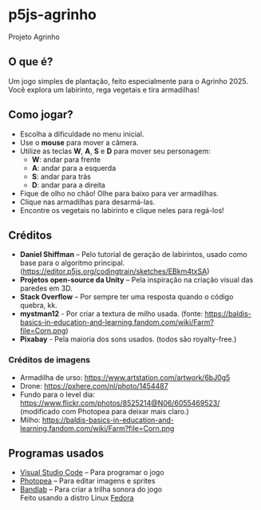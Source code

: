 # p5js-agrinho
Projeto Agrinho

## O que é?
Um jogo simples de plantação, feito especialmente para o Agrinho 2025.  
Você explora um labirinto, rega vegetais e tira armadilhas!

## Como jogar?

- Escolha a dificuldade no menu inicial.
- Use o **mouse** para mover a câmera.
- Utilize as teclas **W**, **A**, **S** e **D** para mover seu personagem:
  - **W**: andar para frente
  - **A**: andar para a esquerda
  - **S**: andar para trás
  - **D**: andar para a direita
- Fique de olho no chão! Olhe para baixo para ver armadilhas.
- Clique nas armadilhas para desarmá-las.
- Encontre os vegetais no labirinto e clique neles para regá-los!

## Créditos

- **Daniel Shiffman** – Pelo tutorial de geração de labirintos, usado como base para o algoritmo principal.  
  (https://editor.p5js.org/codingtrain/sketches/EBkm4txSA)
- **Projetos open-source da Unity** – Pela inspiração na criação visual das paredes em 3D.
- **Stack Overflow** – Por sempre ter uma resposta quando o código quebra, kk.
- **mystman12** - Por criar a textura de milho usada. (fonte: https://baldis-basics-in-education-and-learning.fandom.com/wiki/Farm?file=Corn.png)
- **Pixabay** - Pela maioria dos sons usados. (todos são royalty-free.)
### Créditos de imagens
- Armadilha de urso: https://www.artstation.com/artwork/6bJ0g5
- Drone: https://pxhere.com/nl/photo/1454487
- Fundo para o level dia: https://www.flickr.com/photos/8525214@N06/6055469523/ (modificado com Photopea para deixar mais claro.)
- Milho: https://baldis-basics-in-education-and-learning.fandom.com/wiki/Farm?file=Corn.png

## Programas usados

- [Visual Studio Code](https://code.visualstudio.com/) – Para programar o jogo
- [Photopea](https://photopea.com/) – Para editar imagens e sprites
- [Bandlab](https://bandlab.com/) – Para criar a trilha sonora do jogo  
Feito usando a distro Linux [Fedora](https://fedoraproject.org/)
